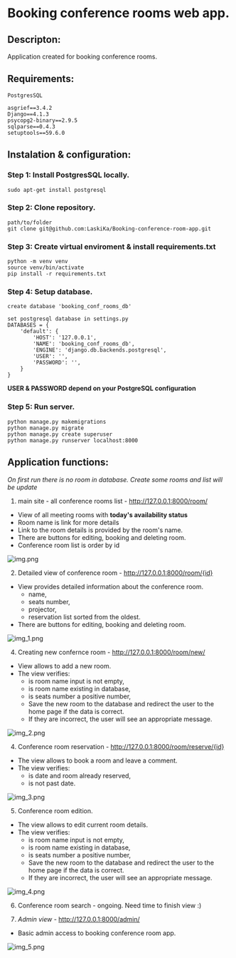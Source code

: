 # Booking conference rooms web app.


## Descripton:
Application created for booking conference rooms.

## Requirements:
```
PostgresSQL

asgrief==3.4.2
Django==4.1.3
psycopg2-binary==2.9.5
sqlparse==0.4.3
setuptools==59.6.0
```
## Instalation & configuration:

### Step 1: Install PostgresSQL locally.
```
sudo apt-get install postgresql 
```

### Step 2: Clone repository.
```
path/to/folder
git clone git@github.com:LaskiKa/Booking-conference-room-app.git
```
### Step 3: Create virtual enviroment & install requirements.txt
```
python -m venv venv
source venv/bin/activate
pip install -r requirements.txt
```

### Step 4: Setup database.
```
create database 'booking_conf_rooms_db'

set postgresql database in settings.py
DATABASES = {
    'default': {
        'HOST': '127.0.0.1',
        'NAME': 'booking_conf_rooms_db',
        'ENGINE': 'django.db.backends.postgresql',
        'USER': '',  
        'PASSWORD': '',
    }
}
```
**USER & PASSWORD depend on your PostgreSQL configuration**

### Step 5: Run server.
```
python manage.py makemigrations
python manage.py migrate
python manage.py create superuser
python manage.py runserver localhost:8000
```

## Application functions:

*On first run there is no room in database. Create some rooms and list will be update*
1. main site - all conference rooms list - http://127.0.0.1:8000/room/
- View of all meeting rooms with **today's availability status**
- Room name is link for more details
- Link to the room details is provided by the room's name. 
- There are buttons for editing, booking and deleting room.
- Conference room list is order by id

![img.png](img/img.png)

2. Detailed view of conference room - http://127.0.0.1:8000/room/{id}
- View provides detailed information about the conference room.
  - name, 
  - seats number, 
  - projector, 
  - reservation list sorted from the oldest.
- There are buttons for editing, booking and deleting room.

![img_1.png](img/img_1.png)

4. Creating new confernce room - http://127.0.0.1:8000/room/new/

- View allows  to add a new room.
- The view verifies:
  - is room name input is not empty,
  - is room name  existing in database,
  - is seats number a positive number,
  - Save the new room to the database and redirect the user to the home page if the data is correct. 
  - If they are incorrect, the user will see an appropriate message. 

![img_2.png](img/img_2.png)

4. Conference room reservation - http://127.0.0.1:8000/room/reserve/{id}

- The view allows to book a room and leave a comment.
- The view verifies:
  - is date and room already reserved,
  - is not past date.

![img_3.png](img/img_3.png)

5. Conference room edition.

- The view allows to edit current room details.
- The view verifies:
  - is room name input is not empty,
  - is room name  existing in database,
  - is seats number a positive number,
  - Save the new room to the database and redirect the user to the home page if the data is correct. 
  - If they are incorrect, the user will see an appropriate message. 

![img_4.png](img/img_4.png)

6. Conference room search - ongoing. Need time to finish view :)


7. *Admin view* - http://127.0.0.1:8000/admin/

- Basic admin access to booking conference room app.

![img_5.png](img/img_5.png)
